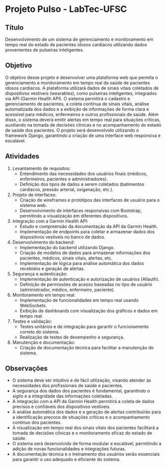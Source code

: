 # Projeto Pulso - LabTec-UFSC

## Título

Desenvolvimento de um sistema de gerenciamento e monitoramento em tempo real do estado de pacientes idosos cardíacos utilizando dados provenientes de pulseiras inteligentes.

## Objetivo

O objetivo desse projeto é desenvolver uma plataforma web que permita o gerenciamento e monitoramento em tempo real da saúde de pacientes idosos cardíacos. A plataforma utilizará dados de sinais vitais coletados de dispositivos vestíveis (wearables), como pulseiras inteligentes, integrados via API (Garmin Health API). O sistema permitirá o cadastro e gerenciamento de pacientes, a coleta contínua de sinais vitais, análise automatizada dos dados e a exibição de informações de forma clara e acessível para médicos, enfermeiros e outros profissionais de saúde. Além disso, o sistema deverá emitir alertas em tempo real para situações críticas, auxiliando na tomada de decisões clínicas e no acompanhamento do estado de saúde dos pacientes. O projeto será desenvolvido utilizando o framework Django, garantindo a criação de uma interface web responsiva e escalável.

## Atividades

1. Levantamento de requisitos:
   - Entendimento das necessidades dos usuários finais (médicos, enfermeiros, pacientes e administradores).
   - Definição dos tipos de dados a serem coletados (batimentos cardíacos, pressão arterial, oxigenação, etc.).
2. Projeto de interfaces:
   - Criação de wireframes e protótipos das interfaces de usuário para o sistema web.
   - Desenvolvimento de interfaces responsivas com Bootstrap, permitindo a visualização em diferentes dispositivos.
3. Integração com a Garmin Health API:
   - Estudo e compreensão da documentação da API da Garmin Health.
   - Implementação de endpoints para coletar e armazenar dados dos dispositivos vestíveis no banco de dados.
4. Desenvolvimento do backend:
   - Implementação do backend utilizando Django.
   - Criação de modelos de dados para armazenar informações dos pacientes, médicos, sinais vitais, alertas, etc.
   - Implementação de lógica para análise automática dos dados recebidos e geração de alertas.
5. Segurança e autenticação:
   - Implementação de autenticação e autorização de usuários (Allauth).
   - Definição de permissões de acesso baseadas no tipo de usuário (administrador, médico, enfermeiro, paciente).
6. Monitoramento em tempo real:
   - Implementação de funcionalidades em tempo real usando WebSockets.
   - Exibição de dashboards com visualização dos gráficos e dados em tempo real.
7. Testes e validação:
   - Testes unitários e de integração para garantir o funcionamento correto do sistema.
   - Realização de testes de desempenho e segurança.
8. Manutenção e documentação:
   - Criação de documentação técnica para facilitar a manutenção do sistema.

## Observações

- O sistema deve ser intuitivo e de fácil utilização, visando atender às necessidades dos profissionais de saúde e pacientes.
- A segurança dos dados dos pacientes é fundamental, garantindo o sigilo e a integridade das informações coletadas.
- A integração com a API da Garmin Health permitirá a coleta de dados precisos e confiáveis dos dispositivos vestíveis.
- A análise automática dos dados e a geração de alertas contribuirão para a identificação precoce de situações críticas e o acompanhamento contínuo dos pacientes.
- A visualização em tempo real dos sinais vitais dos pacientes facilitará a tomada de decisões clínicas e o monitoramento eficaz do estado de saúde.
- O sistema será desenvolvido de forma modular e escalável, permitindo a adição de novas funcionalidades e integrações futuras.
- A documentação técnica e o treinamento dos usuários serão essenciais para garantir o uso adequado e eficiente do sistema.

